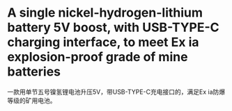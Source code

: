 # A single nickel-hydrogen-lithium battery 5V boost, with USB-TYPE-C charging interface, to meet Ex ia explosion-proof grade of mine batteries
 一款用单节五号镍氢锂电池升压5V，带USB-TYPE-C充电接口的，满足Ex ia防爆等级的矿用电池。
